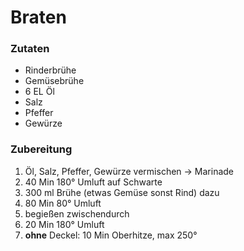# Braten

### Zutaten

- Rinderbrühe
- Gemüsebrühe
- 6 EL Öl
- Salz
- Pfeffer
- Gewürze


### Zubereitung

1. Öl, Salz, Pfeffer, Gewürze vermischen -> Marinade
2. 40 Min 180° Umluft auf Schwarte
3. 300 ml Brühe (etwas Gemüse sonst Rind) dazu
4. 80 Min 80° Umluft
5. begießen zwischendurch
6. 20 Min 180° Umluft
7. **ohne** Deckel: 10 Min Oberhitze, max 250°
